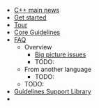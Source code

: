 * [C++ main news](https://isocpp.org/)
* [Get started](%20get-started.md)
* [Tour](tour.md)
* [Core Guidelines](../CppCoreGuidelines.md)
* [FAQ](https://isocpp.org/wiki/faq)
  * Overview
    * [Big picture issues](wiki.faq.big-picture.md)
    * TODO:
  * From another language
    * TODO:
  * TODO:
* [Guidelines Support Library](gsl-intro.md)
* 